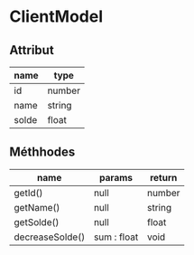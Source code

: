 # ClientModel

## Attribut

| name | type
| --- | ---
| id | number
| name | string
| solde | float

## Méthhodes

| name | params | return
| --- | --- | ---
| getId() | null | number 
| getName() | null | string 
| getSolde() | null | float 
| decreaseSolde() | sum : float | void
